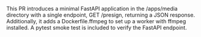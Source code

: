 This PR introduces a minimal FastAPI application in the /apps/media directory with a single endpoint, GET /presign, returning a JSON response. Additionally, it adds a Dockerfile.ffmpeg to set up a worker with ffmpeg installed. A pytest smoke test is included to verify the FastAPI endpoint.